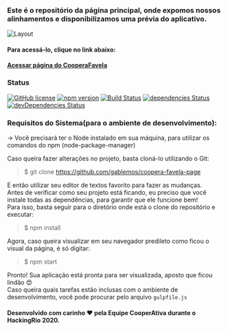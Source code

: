 ### Este é o repositório da página principal, onde expomos nossos alinhamentos e disponibilizamos uma prévia do aplicativo. 

![Layout](https://i.ibb.co/89FBXhG/Print.png)

#### Para acessá-lo, clique no link abaixo:  
**[Acessar página do CooperaFavela](https://gablemos.github.io/coopera-favela-page/)**

### Status

[![GitHub license](https://img.shields.io/badge/license-MIT-blue.svg)](https://raw.githubusercontent.com/StartBootstrap/startbootstrap-new-age/master/LICENSE)
[![npm version](https://img.shields.io/npm/v/startbootstrap-new-age.svg)](https://www.npmjs.com/package/startbootstrap-new-age)
[![Build Status](https://travis-ci.org/StartBootstrap/startbootstrap-new-age.svg?branch=master)](https://travis-ci.org/StartBootstrap/startbootstrap-new-age)
[![dependencies Status](https://david-dm.org/StartBootstrap/startbootstrap-new-age/status.svg)](https://david-dm.org/StartBootstrap/startbootstrap-new-age)
[![devDependencies Status](https://david-dm.org/StartBootstrap/startbootstrap-new-age/dev-status.svg)](https://david-dm.org/StartBootstrap/startbootstrap-new-age?type=dev)

### Requisitos do Sistema(para o ambiente de desenvolvimento):  
  → Você precisará ter o Node instalado em sua máquina, para utilizar os comandos do npm (node-package-manager)  
  
Caso queira fazer alterações no projeto, basta cloná-lo utilizando o Git:

> $ git clone https://github.com/gablemos/coopera-favela-page  
  
E então utilizar seu editor de textos favorito para fazer as mudanças.  
Antes de verificar como seu projeto está ficando, eu preciso que você instale todas as dependências, para garantir que ele funcione bem!  
Para isso, basta seguir para o diretório onde está o clone do repositório e executar:  
  
> $ npm install  
  
Agora, caso queira visualizar em seu navegador predileto como ficou o visual da página, é só digitar:  
  
> $ npm start  
  
Pronto! Sua aplicação está pronta para ser visualizada, aposto que ficou lindão :heart_eyes:  
Caso queira quais tarefas estão inclusas com o ambiente de desenvolvimento, você pode procurar pelo arquivo `gulpfile.js`


#### Desenvolvido com carinho :heart: pela Equipe CooperAtiva durante o HackingRio 2020. 
